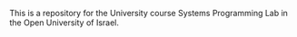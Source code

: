 This is a repository for the University course Systems Programming Lab in the Open University of Israel.
